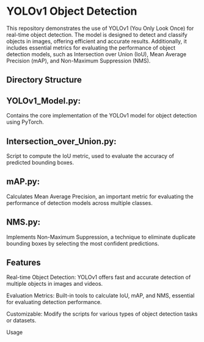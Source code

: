 # YOLOv1 Object Detection
This repository demonstrates the use of YOLOv1 (You Only Look Once) for real-time object detection. The model is designed to detect and classify objects in images, offering efficient and accurate results. Additionally, it includes essential metrics for evaluating the performance of object detection models, such as Intersection over Union (IoU), Mean Average Precision (mAP), and Non-Maximum Suppression (NMS).

## Directory Structure
## YOLOv1_Model.py: 
Contains the core implementation of the YOLOv1 model for object detection using PyTorch.

## Intersection_over_Union.py:
Script to compute the IoU metric, used to evaluate the accuracy of predicted bounding boxes.

## mAP.py:
Calculates Mean Average Precision, an important metric for evaluating the performance of detection models across multiple classes.

## NMS.py: 
Implements Non-Maximum Suppression, a technique to eliminate duplicate bounding boxes by selecting the most confident predictions.

## Features
Real-time Object Detection: YOLOv1 offers fast and accurate detection of multiple objects in images and videos.

Evaluation Metrics: Built-in tools to calculate IoU, mAP, and NMS, essential for evaluating detection performance.

Customizable: Modify the scripts for various types of object detection tasks or datasets.

Usage

